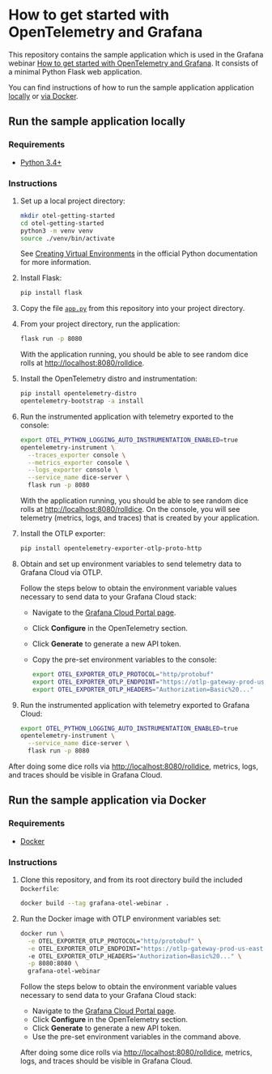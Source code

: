 # How to get started with OpenTelemetry and Grafana

This repository contains the sample application which is used in the Grafana
webinar [How to get started with OpenTelemetry and Grafana](https://grafana.com/go/webinar/how-to-instrument-apps-with-otel-and-grafana/?pg=videos&plcmt=upcoming-webinars).
It consists of a minimal Python Flask web application.

You can find instructions of how to run the sample application application [locally](#run-the-sample-application-locally) or [via Docker](#run-the-sample-application-via-docker).

## Run the sample application locally

### Requirements

* [Python 3.4+](https://www.python.org/downloads/)

### Instructions

1. Set up a local project directory:

   ```sh
   mkdir otel-getting-started
   cd otel-getting-started
   python3 -m venv venv
   source ./venv/bin/activate
   ```

   See [Creating Virtual Environments](https://packaging.python.org/en/latest/tutorials/installing-packages/#creating-virtual-environments) in the official Python documentation for more information.

2. Install Flask:

   ```sh
   pip install flask
   ```

3. Copy the file [`app.py`](app.py) from this repository into your project directory.

4. From your project directory, run the application:

   ```sh
   flask run -p 8080
   ```

   With the application running, you should be able to see random dice rolls at [http://localhost:8080/rolldice](http://localhost:8080/rolldice).

5. Install the OpenTelemetry distro and instrumentation:

   ```sh
   pip install opentelemetry-distro
   opentelemetry-bootstrap -a install
   ```

6. Run the instrumented application with telemetry exported to the console:

   ```sh
   export OTEL_PYTHON_LOGGING_AUTO_INSTRUMENTATION_ENABLED=true
   opentelemetry-instrument \
     --traces_exporter console \
     --metrics_exporter console \
     --logs_exporter console \
     --service_name dice-server \
     flask run -p 8080
   ```

   With the application running, you should be able to see random dice rolls at
   [http://localhost:8080/rolldice](http://localhost:8080/rolldice). On the
   console, you will see telemetry (metrics, logs, and traces) that is created by
   your application.

7. Install the OTLP exporter:

   ```sh
   pip install opentelemetry-exporter-otlp-proto-http
   ```

8. Obtain and set up environment variables to send telemetry data to Grafana Cloud via OTLP.

   Follow the steps below to obtain the environment variable values necessary
   to send data to your Grafana Cloud stack:

   * Navigate to the [Grafana Cloud Portal page](https://grafana.com/profile/org).
   * Click **Configure** in the OpenTelemetry section.
   * Click **Generate** to generate a new API token.
   * Copy the pre-set environment variables to the console:

     ```sh
     export OTEL_EXPORTER_OTLP_PROTOCOL="http/protobuf"
     export OTEL_EXPORTER_OTLP_ENDPOINT="https://otlp-gateway-prod-us-east-0.grafana.net/otlp"
     export OTEL_EXPORTER_OTLP_HEADERS="Authorization=Basic%20..." 
     ```

9. Run the instrumented application with telemetry exported to Grafana Cloud:

   ```sh
   export OTEL_PYTHON_LOGGING_AUTO_INSTRUMENTATION_ENABLED=true
   opentelemetry-instrument \
     --service_name dice-server \
     flask run -p 8080
   ```

After doing some dice rolls via
[http://localhost:8080/rolldice](http://localhost:8080/rolldice), metrics,
logs, and traces should be visible in Grafana Cloud.

## Run the sample application via Docker

### Requirements

* [Docker](https://docs.docker.com/engine/install/)

### Instructions

1. Clone this repository, and from its root directory build the included `Dockerfile`:

   ```sh
   docker build --tag grafana-otel-webinar .
   ```

2. Run the Docker image with OTLP environment variables set:

   ```sh
   docker run \
     -e OTEL_EXPORTER_OTLP_PROTOCOL="http/protobuf" \
     -e OTEL_EXPORTER_OTLP_ENDPOINT="https://otlp-gateway-prod-us-east-0.grafana.net/otlp" 
     -e OTEL_EXPORTER_OTLP_HEADERS="Authorization=Basic%20..." \
     -p 8080:8080 \
     grafana-otel-webinar
   ```

   Follow the steps below to obtain the environment variable values necessary
   to send data to your Grafana Cloud stack:

   * Navigate to the [Grafana Cloud Portal page](https://grafana.com/profile/org).
   * Click **Configure** in the OpenTelemetry section.
   * Click **Generate** to generate a new API token.
   * Use the pre-set environment variables in the command above.

   After doing some dice rolls via
   [http://localhost:8080/rolldice](http://localhost:8080/rolldice), metrics,
   logs, and traces should be visible in Grafana Cloud.

